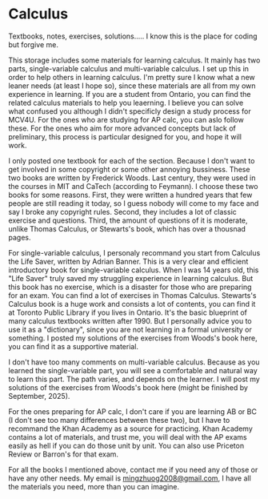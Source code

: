 # Calculus
Textbooks, notes, exercises, solutions.....
I know this is the place for coding but forgive me.

This storage includes some materials for learning calculus. It mainly has two parts, single-variable calculus and multi-variable calculus. I set up this in order to help others in learning calculus. I'm pretty sure I know what a new leaner needs (at least I hope so), since these materials are all from my own experience in learning. If you are a student from Ontario, you can find the related calculus materials to help you leaerning. I believe you can solve what confused you although I didn't specificly design a study process for MCV4U. For the ones who are studying for AP calc, you can aslo follow these. For the ones who aim for more advanced concepts but lack of preliminary, this process is particular designed for you, and hope it will work.

I only posted one textbook for each of the section. Because I don't want to get involved in some copyright or some other annoying bussiness. These two books are written by Frederick Woods. Last century, they were used in the courses in MIT and CaTech (according to Feymann).
I choose these two books for some reasons. First, they were written a hundred years that few people are still reading it today, so I guess nobody will come to my face and say I broke any copyright rules. Second, they includes a lot of classic exercise and questions. Third, the amount of questions of it is moderate, unlike Thomas Calculus, or Stewarts's book, which has over a thousnad pages.

For single-variable calculus, I personaly recommand you start from Calculus the Life Saver, written by Adrian Banner. This is a very clear and efficient introductory book for single-variable calculus. When I was 14 years old, this "Life Saver" truly saved my struggling experience in learning calculus. But this book has no exercise, which is a disaster for those who are preparing for an exam. You can find a lot of exercises in Thomas Calculus. Stewarts's Calculus book is a huge work and consists a lot of contents, you can find it at Toronto Public Library if you lives in Ontario. It's the basic blueprint of many calculus textbooks written after 1990. But I personally advice you to use it as a "dictionary", since you are not learning in a formal university or something. I posted my solutions of the exercises from Woods's book here, you can find it as a supportive material.

I don't have too many comments on multi-variable calculus. Because as you learned the single-variable part, you will see a comfortable and natural way to learn this part. The path varies, and depends on the learner. I will post my solutions of the exercises from Woods's book here (might be finished by September, 2025).

For the ones preparing for AP calc, I don't care if you are learning AB or BC (I don't see too many differences between these two), but I have to recommand the Khan Academy as a source for practicing. Khan Academy contains a lot of materials, and trust me, you will deal with the AP exams easily as hell if you can do those unit by unit. You can also use Priceton Review or Barron's for that exam. 

For all the books I mentioned above, contact me if you need any of those or have any other needs. My email is mingzhuog2008@gmail.com, I have all the materials you need, more than you can imagine. 

